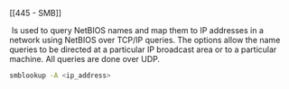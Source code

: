 [[445 - SMB]]

 Is used to query NetBIOS names and map them to IP addresses in a network using NetBIOS over TCP/IP queries. The options allow the name queries to be directed at a particular IP broadcast area or to a particular machine. All queries are done over UDP.

```bash
smblookup -A <ip_address>
```